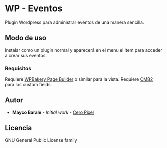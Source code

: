 # WP - Eventos

Plugin Wordpress para administrar eventos de una manera sencilla.

## Modo de uso

Instalar como un plugin normal y aparecerá en el menu el item para acceder a crear sus eventos.

### Requisitos

Requiere [WPBakery Page Builder](https://wpbakery.com/) o similar para la vista.
Requiere [CMB2](https://es.wordpress.org/plugins/cmb2/) para los custom fields.

## Autor

* **Mayco Barale** - *Initial work* - [Cero Pixel](http://ceropixel.com.ar)

## Licencia

GNU General Public License family